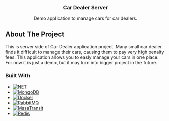 <br />
<div align="center">
  <h3 align="center">Car Dealer Server</h3>

  <p align="center">
    Demo application to manage cars for car dealers.
  </p>
</div>



## About The Project

This is server side of Car Dealer application project. Many small car dealer finds it difficult to manage their cars, causing them to pay very high penalty fees. This application allows you to easly manage your cars in one place. For now it is just a demo, but it may turn into bigger project in the future.


### Built With

* [![NET][.NET]][.NET-url]
* [![MongoDB][MongoDB]][MongoDB-url]
* [![Docker][Docker]][Docker-url]
* [![RabbitMQ][RabbitMQ]][RabbitMQ-url]
* [![MassTransit][MassTransit]][MassTransit-url]
* [![Redis][Redis]][Redis-url]

[.NET]: https://img.shields.io/badge/-.NET%207.0-blueviolet?style=for-the-badge&logo=.NET
[.NET-url]: https://dotnet.microsoft.com/en-us/
[MongoDB]: https://img.shields.io/badge/-MongoDB-Green?style=for-the-badge&logo=mongodb
[MongoDB-url]: https://www.mongodb.com/
[Docker]: https://img.shields.io/badge/-Docker-00CCFF?style=for-the-badge&logo=docker
[Docker-url]: https://www.docker.com/
[RabbitMQ]: https://img.shields.io/badge/-RabbitMQ-FFA43A?style=for-the-badge&logo=rabbitmq
[RabbitMQ-url]: https://www.rabbitmq.com/
[MassTransit]: https://img.shields.io/badge/-MassTransit-364135?style=for-the-badge
[MassTransit-url]: https://masstransit.io/
[Redis]: https://img.shields.io/badge/-Redis-ab2934?style=for-the-badge&logo=redis&logoColor=ffffff
[Redis-url]: https://redis.io/
